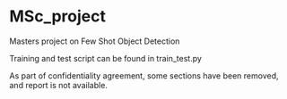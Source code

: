 # MSc_project
Masters project on Few Shot Object Detection 

Training and test script can be found in train_test.py 

As part of confidentiality agreement, some sections have been removed, and report is not available.
